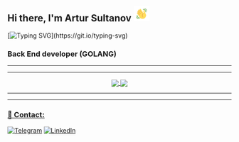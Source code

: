 ## Hi there, I'm Artur Sultanov  <img src="https://github.com/Burmachine/burmachine/blob/main/.github/assets/hey.gif?raw=true" height="35px" width="35px">
[![Typing SVG](https://readme-typing-svg.herokuapp.com?color=%23F46800.svg&lines=Welcome+to+my+GitHub+profile!)](https://git.io/typing-svg)
### Back End developer (GOLANG)

___
___

<div align="center">
<a href="https://github.com/BurMachine/Burmachine">
  <img align="center" src="https://github-readme-stats.vercel.app/api/top-langs/?username=Burmachine&theme=tokyonight&hide_langs_below=1" />
</a>
<a href="https://github.com/BurMachine/Burmachine">
<img align="center" src="https://github-readme-stats.vercel.app/api?username=Burmachine&show_icons=true&theme=tokyonight"
</a>
</div>
  
___
___

  ### 📱 Contact:

[![Telegram](https://img.shields.io/badge/Telegram-2CA5E0?style=for-the-badge&logo=telegram&logoColor=white&theme=tokyonight)](https://t.me/burmachine)
[![LinkedIn](https://img.shields.io/badge/linkedin-%230077B5.svg?style=for-the-badge&logo=linkedin&logoColor=white)](https://www.linkedin.com/mwlite/in/artur-sultanov-2171b6252)
<!-- [![Instagram](https://img.shields.io/badge/Instagram-E4405F?style=for-the-badge&logo=instagram&logoColor=white)](https://www.instagram.com/bur_machine/)
[![Gmail](https://img.shields.io/badge/Gmail-D14836?style=for-the-badge&logo=gmail&logoColor=white)](sultanovartur1873@gmail.com) -->
  
<!-- ![Snake animation](https://github.com/BurMachine/Burmachine/blob/output/github-contribution-grid-snake.svg) -->
